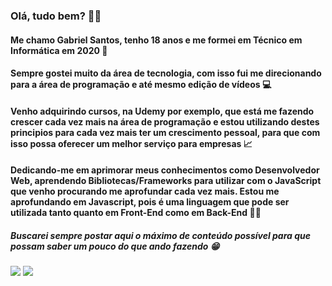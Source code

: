 ### Olá, tudo bem? 🤙👋

#### Me chamo Gabriel Santos, tenho 18 anos e me formei em Técnico em Informática em 2020 🌱
#### Sempre gostei muito da área de tecnologia, com isso fui me direcionando para a área de programação e até mesmo edição de vídeos 💻

#### Venho adquirindo cursos, na Udemy por exemplo, que está me fazendo crescer cada vez mais na área de programação e estou utilizando destes principios para cada vez mais ter um crescimento pessoal, para que com isso possa oferecer um melhor serviço para empresas 📈
#### Dedicando-me em aprimorar meus conhecimentos como Desenvolvedor Web, aprendendo Bibliotecas/Frameworks para utilizar com o JavaScript que venho procurando me aprofundar cada vez mais. Estou me aprofundando em Javascript, pois é uma linguagem que pode ser utilizada tanto quanto em Front-End como em Back-End 🚀🚀

##### Buscarei sempre postar aqui o máximo de conteúdo possível para que possam saber um pouco do que ando fazendo 😁


[<img src="https://img.shields.io/badge/linkedin-%230077B5.svg?&style=for-the-badge&logo=linkedin&logoColor=white" />](https://www.linkedin.com/in/gabriel-santos-87922b170/)
[<img src = "https://img.shields.io/badge/instagram-%23E4405F.svg?&style=for-the-badge&logo=instagram&logoColor=white">](https://www.instagram.com/_heydev_/)

